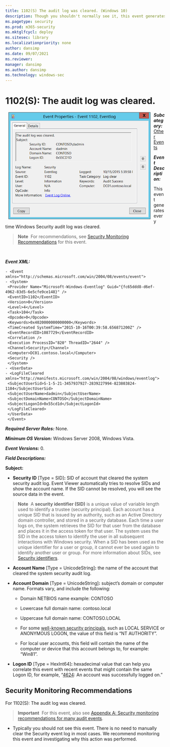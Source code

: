```yaml
---
title: 1102(S) The audit log was cleared. (Windows 10)
description: Though you shouldn't normally see it, this event generates every time Windows Security audit log is cleared. This is for event 1102(S).
ms.pagetype: security
ms.prod: m365-security
ms.mktglfcycl: deploy
ms.sitesec: library
ms.localizationpriority: none
author: dansimp
ms.date: 09/07/2021
ms.reviewer: 
manager: dansimp
ms.author: dansimp
ms.technology: windows-sec
---
```


# 1102(S): The audit log was cleared.


<img src="images/event-1102.png" alt="Event 1102 illustration" width="449" height="336" hspace="10" align="left" />

***Subcategory:***&nbsp;[Other Events](other-events.md)

***Event Description:***

This event generates every time Windows Security audit log was cleared.

> **Note**&nbsp;&nbsp;For recommendations, see [Security Monitoring Recommendations](#security-monitoring-recommendations) for this event.

<br clear="all">

***Event XML:***
```
- <Event xmlns="http://schemas.microsoft.com/win/2004/08/events/event">
- <System>
 <Provider Name="Microsoft-Windows-Eventlog" Guid="{fc65ddd8-d6ef-4962-83d5-6e5cfe9ce148}" /> 
 <EventID>1102</EventID> 
 <Version>0</Version> 
 <Level>4</Level> 
 <Task>104</Task> 
 <Opcode>0</Opcode> 
 <Keywords>0x4020000000000000</Keywords> 
 <TimeCreated SystemTime="2015-10-16T00:39:58.656871200Z" /> 
 <EventRecordID>1087729</EventRecordID> 
 <Correlation /> 
 <Execution ProcessID="820" ThreadID="2644" /> 
 <Channel>Security</Channel> 
 <Computer>DC01.contoso.local</Computer> 
 <Security /> 
 </System>
- <UserData>
- <LogFileCleared xmlns="http://manifests.microsoft.com/win/2004/08/windows/eventlog">
 <SubjectUserSid>S-1-5-21-3457937927-2839227994-823803824-1104</SubjectUserSid> 
 <SubjectUserName>dadmin</SubjectUserName> 
 <SubjectDomainName>CONTOSO</SubjectDomainName> 
 <SubjectLogonId>0x55cd1d</SubjectLogonId> 
 </LogFileCleared>
 </UserData>
 </Event>

```

***Required Server Roles:*** None.

***Minimum OS Version:*** Windows Server 2008, Windows Vista.

***Event Versions:*** 0.

***Field Descriptions:***

**Subject:**

-   **Security ID** \[Type = SID\]**:** SID of account that cleared the system security audit log. Event Viewer automatically tries to resolve SIDs and show the account name. If the SID cannot be resolved, you will see the source data in the event.

> **Note**&nbsp;&nbsp;A **security identifier (SID)** is a unique value of variable length used to identify a trustee (security principal). Each account has a unique SID that is issued by an authority, such as an Active Directory domain controller, and stored in a security database. Each time a user logs on, the system retrieves the SID for that user from the database and places it in the access token for that user. The system uses the SID in the access token to identify the user in all subsequent interactions with Windows security. When a SID has been used as the unique identifier for a user or group, it cannot ever be used again to identify another user or group. For more information about SIDs, see [Security identifiers](/windows/access-protection/access-control/security-identifiers).

-   **Account Name** \[Type = UnicodeString\]**:** the name of the account that cleared the system security audit log.

-   **Account Domain** \[Type = UnicodeString\]**:** subject’s domain or computer name. Formats vary, and include the following:

    -   Domain NETBIOS name example: CONTOSO

    -   Lowercase full domain name: contoso.local

    -   Uppercase full domain name: CONTOSO.LOCAL

    -   For some [well-known security principals](https://support.microsoft.com/kb/243330), such as LOCAL SERVICE or ANONYMOUS LOGON, the value of this field is “NT AUTHORITY”.

    -   For local user accounts, this field will contain the name of the computer or device that this account belongs to, for example: “Win81”.

-   **Logon ID** \[Type = HexInt64\]**:** hexadecimal value that can help you correlate this event with recent events that might contain the same Logon ID, for example, “[4624](event-4624.md): An account was successfully logged on.”

## Security Monitoring Recommendations

For 1102(S): The audit log was cleared.

> **Important**&nbsp;&nbsp;For this event, also see [Appendix A: Security monitoring recommendations for many audit events](appendix-a-security-monitoring-recommendations-for-many-audit-events.md).

-   Typically you should not see this event. There is no need to manually clear the Security event log in most cases. We recommend monitoring this event and investigating why this action was performed.

